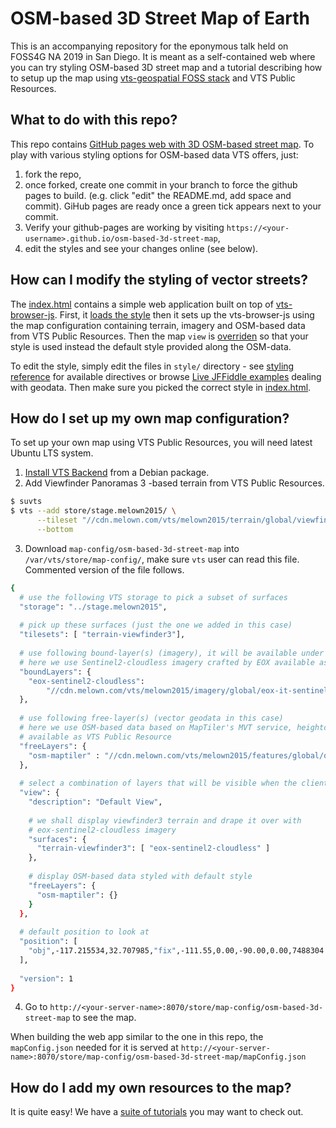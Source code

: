 # OSM-based 3D Street Map of Earth

This is an accompanying repository for the eponymous talk held on FOSS4G NA 2019 in San Diego. 
It is meant as a self-contained web where you can try styling OSM-based 3D street map and a tutorial describing how to 
setup up the map using [vts-geospatial FOSS stack](https://www.melown.com/products/vts/) and VTS Public Resources.

## What to do with this repo?

This repo contains [GitHub pages web with 3D OSM-based street map](//ladislavhorky.github.io/osm-based-3d-street-map).
To play with various styling options for OSM-based data VTS offers, just: 
  1. fork the repo,
  2. once forked, create one commit in your branch to force the github pages to build. 
  (e.g. click "edit" the README.md, add space and commit). GiHub pages are ready once a green tick appears next to your commit.
  3. Verify your github-pages are working by visiting `https://<your-username>.github.io/osm-based-3d-street-map`,
  4. edit the styles and see your changes online (see below).
  
## How can I modify the styling of vector streets?

The [index.html](index.html) contains a simple web application built on top of [vts-browser-js](//github.com/melowntech/vts-browser-js).
First, it [loads the style](index.html#L9) then it sets up the vts-browser-js using the map
configuration containing terrain, imagery and OSM-based data from VTS Public Resources. 
Then the map `view` is [overriden](index.html#L48) so that your style is used instead the default style provided along the OSM-data.

To edit the style, simply edit the files in `style/` directory - see 
[styling reference](//github.com/melowntech/vts-browser-js/wiki/VTS-Geodata-Format#geo-layer-styles-structure)
for available directives or browse [Live JFFiddle examples](//github.com/melowntech/vts-browser-js/wiki/Examples#geodata---basic) dealing with geodata. Then make sure you picked the correct style in [index.html](index.html#L48).

## How do I set up my own map configuration?

To set up your own map using VTS Public Resources, you will need latest Ubuntu LTS system.

  1. [Install VTS Backend](http://vtsdocs.melown.com/en/latest/tutorials/vtsbackend.html) from a Debian package.
  2. Add Viewfinder Panoramas 3 -based terrain from VTS Public Resources.
  ```bash
  $ suvts
  $ vts --add store/stage.melown2015/ \
        --tileset "//cdn.melown.com/vts/melown2015/terrain/global/viewfinder3/" \
        --bottom
  ```
  3. Download `map-config/osm-based-3d-street-map` into `/var/vts/store/map-config/`, make sure `vts` user can read this file.
     Commented version of the file follows.
  ```bash
  {
    # use the following VTS storage to pick a subset of surfaces
    "storage": "../stage.melown2015",
        
    # pick up these surfaces (just the one we added in this case)
    "tilesets": [ "terrain-viewfinder3"],
        
    # use following bound-layer(s) (imagery), it will be available under eox-sentinel2-cloudless name
    # here we use Sentinel2-cloudless imagery crafted by EOX available as VTS Public Resource
    "boundLayers": {
      "eox-sentinel2-cloudless": 
          "//cdn.melown.com/vts/melown2015/imagery/global/eox-it-sentinel2-cloudless/boundlayer.json"
    },
        
    # use following free-layer(s) (vector geodata in this case)
    # here we use OSM-based data based on MapTiler's MVT service, heightcoded by vts-mapproxy, 
    # available as VTS Public Resource
    "freeLayers": {
      "osm-maptiler" : "//cdn.melown.com/vts/melown2015/features/global/osm-maptiler/freelayer.json"
    },
        
    # select a combination of layers that will be visible when the client loads the map-configuration
    "view": {
      "description": "Default View",
                
      # we shall display viewfinder3 terrain and drape it over with 
      # eox-sentinel2-cloudless imagery
      "surfaces": {
        "terrain-viewfinder3": [ "eox-sentinel2-cloudless" ]
      },
                
      # display OSM-based data styled with default style
      "freeLayers": {
        "osm-maptiler": {}
      }
    },
        
    # default position to look at
    "position": [
      "obj",-117.215534,32.707985,"fix",-111.55,0.00,-90.00,0.00,7488304.21,45.00
    ],
        
    "version": 1
  }
  ```
  4. Go to `http://<your-server-name>:8070/store/map-config/osm-based-3d-street-map` to see the map.
    
When building the web app similar to the one in this repo, the `mapConfig.json` needed for it is served at `http://<your-server-name>:8070/store/map-config/osm-based-3d-street-map/mapConfig.json`

## How do I add my own resources to the map?

It is quite easy! We have a [suite of tutorials](http://vtsdocs.melown.com/en/latest/tutorials/index.html) 
you may want to check out.
  
